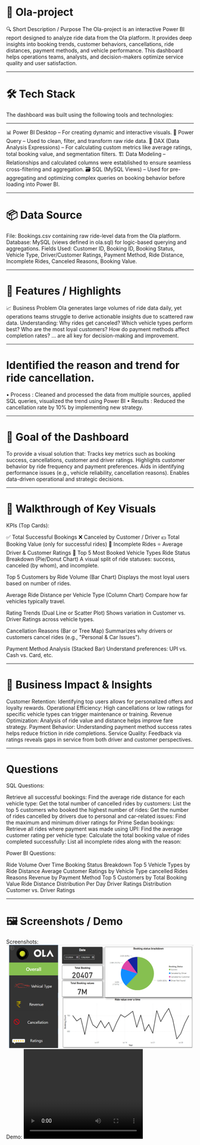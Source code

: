 # 🚗 Ola-project
🔍 Short Description / Purpose
The Ola-project is an interactive Power BI report designed to analyze ride data from the Ola platform. It provides deep insights into booking trends, customer behaviors, cancellations, ride distances, payment methods, and vehicle performance. This dashboard helps operations teams, analysts, and decision-makers optimize service quality and user satisfaction.

---

# 🛠 Tech Stack
The dashboard was built using the following tools and technologies:

---

📊 Power BI Desktop – For creating dynamic and interactive visuals.
🧹 Power Query – Used to clean, filter, and transform raw ride data.
🧠 DAX (Data Analysis Expressions) – For calculating custom metrics like average ratings, total booking value, and segmentation filters.
🏗 Data Modeling – Relationships and calculated columns were established to ensure seamless cross-filtering and aggregation.
🗃 SQL (MySQL Views) – Used for pre-aggregating and optimizing complex queries on booking behavior before loading into Power BI.

---

# 📦 Data Source
File: Bookings.csv containing raw ride-level data from the Ola platform.
Database: MySQL (views defined in ola.sql) for logic-based querying and aggregations.
Fields Used: Customer ID, Booking ID, Booking Status, Vehicle Type, Driver/Customer Ratings, Payment Method, Ride Distance, Incomplete Rides, Canceled Reasons, Booking Value.

---

# 🌟 Features / Highlights
📈 Business Problem
Ola generates large volumes of ride data daily, yet operations teams struggle to derive actionable insights due to scattered raw data. Understanding:
Why rides get canceled?
Which vehicle types perform best?
Who are the most loyal customers?
How do payment methods affect completion rates? … are all key for decision-making and improvement.

---

# Identified the reason and trend for ride cancellation.                                        
•	Process : Cleaned and processed the data from multiple sources, applied SQL queries, visualized the trend using Power BI 
•	Results : Reduced the cancellation rate by 10% by implementing new strategy. 

---

# 🎯 Goal of the Dashboard
To provide a visual solution that:
Tracks key metrics such as booking success, cancellations, customer and driver ratings.
Highlights customer behavior by ride frequency and payment preferences.
Aids in identifying performance issues (e.g., vehicle reliability, cancellation reasons).
Enables data-driven operational and strategic decisions.

---

# 🧭 Walkthrough of Key Visuals
KPIs (Top Cards):

✅ Total Successful Bookings
❌ Canceled by Customer / Driver
💵 Total Booking Value (only for successful rides)
🏁 Incomplete Rides
⭐ Average Driver & Customer Ratings
🚗 Top 5 Most Booked Vehicle Types
Ride Status Breakdown (Pie/Donut Chart) A visual split of ride statuses: success, canceled (by whom), and incomplete.

Top 5 Customers by Ride Volume (Bar Chart) Displays the most loyal users based on number of rides.

Average Ride Distance per Vehicle Type (Column Chart) Compare how far vehicles typically travel.

Rating Trends (Dual Line or Scatter Plot) Shows variation in Customer vs. Driver Ratings across vehicle types.

Cancellation Reasons (Bar or Tree Map) Summarizes why drivers or customers cancel rides (e.g., "Personal & Car Issues").

Payment Method Analysis (Stacked Bar) Understand preferences: UPI vs. Cash vs. Card, etc.

---

# 💼 Business Impact & Insights
Customer Retention: Identifying top users allows for personalized offers and loyalty rewards.
Operational Efficiency: High cancellations or low ratings for specific vehicle types can trigger maintenance or training.
Revenue Optimization: Analysis of ride value and distance helps improve fare strategy.
Payment Behavior: Understanding payment method success rates helps reduce friction in ride completions.
Service Quality: Feedback via ratings reveals gaps in service from both driver and customer perspectives.

---

# Questions

SQL Questions:

Retrieve all successful bookings:
Find the average ride distance for each vehicle type:
Get the total number of cancelled rides by customers:
List the top 5 customers who booked the highest number of rides:
Get the number of rides cancelled by drivers due to personal and car-related issues:
Find the maximum and minimum driver ratings for Prime Sedan bookings:
Retrieve all rides where payment was made using UPI:
Find the average customer rating per vehicle type:
Calculate the total booking value of rides completed successfully:
List all incomplete rides along with the reason:

Power BI Questions:

Ride Volume Over Time
Booking Status Breakdown
Top 5 Vehicle Types by Ride Distance
Average Customer Ratings by Vehicle Type
cancelled Rides Reasons
Revenue by Payment Method
Top 5 Customers by Total Booking Value
Ride Distance Distribution Per Day
Driver Ratings Distribution
Customer vs. Driver Ratings

---

# 🖼 Screenshots / Demo
Screenshots:
<img src = "https://github.com/chaitali9881/Ola-project/blob/main/Ola_Project_screenshot.png" >
Demo:
<video width="320" height="240" controls>
  <source src ="https://github.com/chaitali9881/Ola-project/blob/main/Ola_project_recording.mp4" type="video/mp4"> </video>
